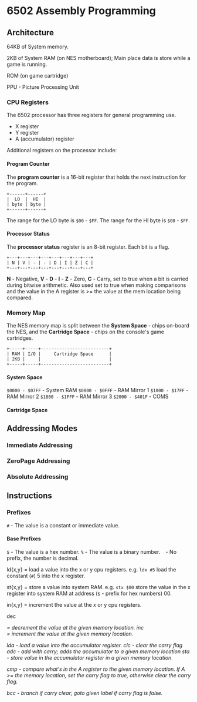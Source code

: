 6502 Assembly Programming
=========================

Architecture
------------
64KB of System memory.

2KB of System RAM (on NES motherboard); Main place data is store while
a game is running.

ROM (on game cartridge)

PPU - Picture Processing Unit

### CPU Registers
The 6502 processor has three registers for general programming use.

* X register
* Y register
* A (accumulator) register

Additional registers on the processor include:

#### Program Counter
The **program counter** is a 16-bit register that holds the next
instruction for the program.

```ascii
+------+------+
|  LO  |  HI  |
| byte | byte |
+------+------+
```

The range for the LO byte is `$00` - `$FF`.
The range for the HI byte is `$08` - `$FF`.

#### Processor Status
The **processor status** register is an 8-bit register. Each bit is a flag.

```ascii
+---+---+---+---+---+---+---+---+
| N | V | - | - | D | I | Z | C |
+---+---+---+---+---+---+---+---+
```

**N** - Negative,
**V** - 
**D** - 
**I** - 
**Z** - Zero,
**C** - Carry, set to true when a bit is carried during bitwise
        arithmetic. Also used set to true when making comparisons
        and the value in the A register is >= the value at the mem
        location being compared.


### Memory Map
The NES memory map is split between the **System Space** - chips
on-board the NES, and the **Cartridge Space** - chips on the console's
game cartridges.

```ascii
+-----+-----+--------------------------+
| RAM | I/O |     Cartridge Space      |
| 2KB |     |                          |
+-----+-----+--------------------------+
```

#### System Space
`$0000 - $07FF` - System RAM
`$0800 - $0FFF` - RAM Mirror 1
`$1000 - $17FF` - RAM Mirror 2
`$1800 - $1FFF` - RAM Mirror 3
`$2000 - $401F` - COMS

#### Cartridge Space


Addressing Modes
----------------
### Immediate Addressing
### ZeroPage Addressing
### Absolute Addressing


Instructions
------------
### Prefixes
`#` - The value is a constant or immediate value.

#### Base Prefixes
`$` - The value is a hex number.
`%` - The value is a binary number.
` ` - No prefix, the number is decimal.


ld{x,y} = load a value into the x or y cpu registers.
  e.g. `ldx #5`
  load the constant (`#`) 5 into the x register.

st{x,y} = store a value into system RAM.
  e.g. `stx $00`
  store the value in the x register into system RAM at address
  (`$` - prefix for hex numbers) 00.

in{x,y} = increment the value at the x or y cpu registers.

dec <address> = decrement the value at the given memory location.
inc <address> = increment the value at the given memory location.

lda - load a value into the accumulator register.
clc - clear the carry flag
adc - add with carry; adds the accumulator to a given memory location
sta - store value in the accumulator register in a given memory location

cmp - compare what's in the A register to the given memory location.
      If A >= the memory location, set the carry flag to true,
      otherwise clear the carry flag.

bcc - branch if carry clear; goto given label if carry flag is false.
